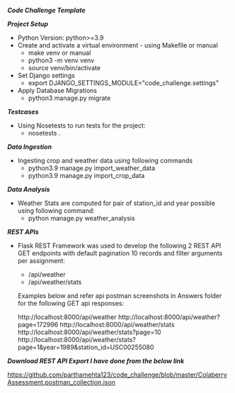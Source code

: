 ***Code Challenge Template***

***Project Setup***

- Python Version: python>=3.9
- Create and activate a virtual environment - using Makefile or manual 
  - make venv or manual
  - python3 -m venv venv
  - source venv/bin/activate
- Set Django settings 
  - export DJANGO_SETTINGS_MODULE="code_challenge.settings"
- Apply Database Migrations 
  - python3 manage.py migrate

***Testcases***

- Using Nosetests to run tests for the project:
  - nosetests .
    
***Data Ingestion***

- Ingesting crop and weather data using following commands 
  - python3.9 manage.py import_weather_data 
  - python3.9 manage.py import_crop_data
      
***Data Analysis***

- Weather Stats are computed for pair of station_id and year possible using following command:
  - python manage.py weather_analysis
        
***REST APIs***
        
- Flask REST Framework was used to develop the following 2 REST API GET endpoints with default pagination
  10 records and filter arguments per assignment:
  - /api/weather 
  - /api/weather/stats 
  
  Examples below and refer api postman screenshots in Answers folder for the following GET api responses:

  http://localhost:8000/api/weather
  http://localhost:8000/api/weather?page=172996
  http://localhost:8000/api/weather/stats
  http://localhost:8000/api/weather/stats?page=10
  http://localhost:8000/api/weather/stats?page=1&year=1989&station_id=USC00255080

***Download REST API Export I have done from the below link***

https://github.com/parthamehta123/code_challenge/blob/master/ColaberryAssessment.postman_collection.json

